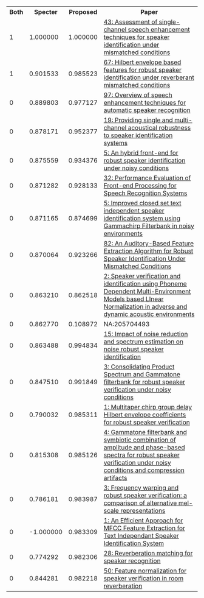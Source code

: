 <html><table><tr>
<th>Both</th>
<th>Specter</th>
<th>Proposed</th>
<th>Paper</th>
</tr>
<tr>
<td>1</td>
<td>1.000000</td>
<td>1.000000</td>
<td><a href="https://www.semanticscholar.org/paper/1d0b1add90c9eaebaab34754f29554e1795426a1">43: Assessment of single-channel speech enhancement techniques for speaker identification under mismatched conditions</a></td>
</tr>
<tr>
<td>1</td>
<td>0.901533</td>
<td>0.985523</td>
<td><a href="https://www.semanticscholar.org/paper/0efad9411c46203d65250335a54ed470bdf7334b">67: Hilbert envelope based features for robust speaker identification under reverberant mismatched conditions</a></td>
</tr>
<tr>
<td>0</td>
<td>0.889803</td>
<td>0.977127</td>
<td><a href="https://www.semanticscholar.org/paper/e0b12d20780e78f50e43416c0f2b7bc0eb21f439">97: Overview of speech enhancement techniques for automatic speaker recognition</a></td>
</tr>
<tr>
<td>0</td>
<td>0.878171</td>
<td>0.952377</td>
<td><a href="https://www.semanticscholar.org/paper/c99195383caf56b5c02019af6b9a6e500a28a3aa">19: Providing single and multi-channel acoustical robustness to speaker identification systems</a></td>
</tr>
<tr>
<td>0</td>
<td>0.875559</td>
<td>0.934376</td>
<td><a href="https://www.semanticscholar.org/paper/935cebaa5d34ea23b19acd2e36e646381baf8892">5: An hybrid front-end for robust speaker identification under noisy conditions</a></td>
</tr>
<tr>
<td>0</td>
<td>0.871282</td>
<td>0.928133</td>
<td><a href="https://www.semanticscholar.org/paper/07518a670153cb809ad965a651f7aff7171ddae3">32: Performance Evaluation of Front-end Processing for Speech Recognition Systems</a></td>
</tr>
<tr>
<td>0</td>
<td>0.871165</td>
<td>0.874699</td>
<td><a href="https://www.semanticscholar.org/paper/ef377dcdab61ed7b48a0a70b2253cd67a1e20704">5: Improved closed set text independent speaker identification system using Gammachirp Filterbank in noisy environments</a></td>
</tr>
<tr>
<td>0</td>
<td>0.870064</td>
<td>0.923266</td>
<td><a href="https://www.semanticscholar.org/paper/d174cd169508dfa2fc9abe47ea2590e3c18ba6fd">82: An Auditory-Based Feature Extraction Algorithm for Robust Speaker Identification Under Mismatched Conditions</a></td>
</tr>
<tr>
<td>0</td>
<td>0.863210</td>
<td>0.862518</td>
<td><a href="https://www.semanticscholar.org/paper/3c7d9d917301713f0b6de0d1742dedcf91efb45e">2: Speaker verification and identification using Phoneme Dependent Multi-Environment Models based LInear Normalization in adverse and dynamic acoustic environments</a></td>
</tr>
<tr>
<td>0</td>
<td>0.862770</td>
<td>0.108972</td>
<td>NA:205704493</td>
</tr>
<tr>
<td>0</td>
<td>0.863488</td>
<td>0.994834</td>
<td><a href="https://www.semanticscholar.org/paper/2148cd689f75cb1da4bcedbf28e0dd9db777b941">15: Impact of noise reduction and spectrum estimation on noise robust speaker identification</a></td>
</tr>
<tr>
<td>0</td>
<td>0.847510</td>
<td>0.991849</td>
<td><a href="https://www.semanticscholar.org/paper/70709d9b89fc7e14a914744a204a30503c6a73ed">3: Consolidating Product Spectrum and Gammatone filterbank for robust speaker verification under noisy conditions</a></td>
</tr>
<tr>
<td>0</td>
<td>0.790032</td>
<td>0.985311</td>
<td><a href="https://www.semanticscholar.org/paper/36e5763ab53194d74281c6b12d1203b5a6c51c31">1: Multitaper chirp group delay Hilbert envelope coefficients for robust speaker verification</a></td>
</tr>
<tr>
<td>0</td>
<td>0.815308</td>
<td>0.985126</td>
<td><a href="https://www.semanticscholar.org/paper/52499321a4024c89c0e76c50471b23978ed4f09b">4: Gammatone filterbank and symbiotic combination of amplitude and phase-based spectra for robust speaker verification under noisy conditions and compression artifacts</a></td>
</tr>
<tr>
<td>0</td>
<td>0.786181</td>
<td>0.983987</td>
<td><a href="https://www.semanticscholar.org/paper/a32a611c82f5d47b0bf0c13dc3a987abb64a0261">3: Frequency warping and robust speaker verification: a comparison of alternative mel-scale representations</a></td>
</tr>
<tr>
<td>0</td>
<td>-1.000000</td>
<td>0.983309</td>
<td><a href="https://www.semanticscholar.org/paper/4c140886b5490b13d792b0ed869288d75771ae55">1: An Efficient Approach for MFCC Feature Extraction for Text Independant Speaker Identification System</a></td>
</tr>
<tr>
<td>0</td>
<td>0.774292</td>
<td>0.982306</td>
<td><a href="https://www.semanticscholar.org/paper/7ca6adf68d4bafcbf559d48115b0e0c3b66264c5">28: Reverberation matching for speaker recognition</a></td>
</tr>
<tr>
<td>0</td>
<td>0.844281</td>
<td>0.982218</td>
<td><a href="https://www.semanticscholar.org/paper/202eea9b245844bf41b6cd5ec585331180c614f1">50: Feature normalization for speaker verification in room reverberation</a></td>
</tr>
</table></html>
